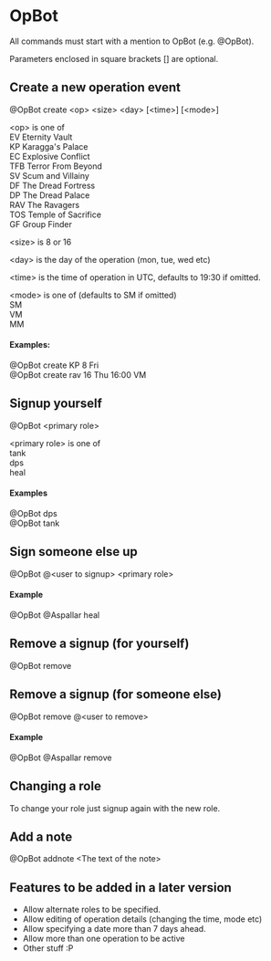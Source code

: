 # OpBot

All commands must start with a mention to OpBot (e.g. @OpBot).

Parameters enclosed in square brackets [] are optional.

## Create a new operation event
@OpBot create \<op> \<size> \<day> [\<time>] [\<mode>]

\<op> is one of  
EV  Eternity Vault  
KP  Karagga's Palace  
EC  Explosive Conflict  
TFB Terror From Beyond  
SV  Scum and Villainy  
DF  The Dread Fortress  
DP  The Dread Palace  
RAV The Ravagers  
TOS Temple of Sacrifice  
GF  Group Finder  

\<size> is 8 or 16

\<day> is the day of the operation (mon, tue, wed etc)

\<time> is the time of operation in UTC, defaults to 19:30 if omitted.

\<mode> is one of (defaults to SM if omitted)  
SM  
VM  
MM  

#### Examples:
@OpBot create KP 8 Fri  
@OpBot create rav 16 Thu 16:00 VM

## Signup yourself
@OpBot \<primary role>

\<primary role> is one of  
tank  
dps  
heal

#### Examples
@OpBot dps  
@OpBot tank 

## Sign someone else up
@OpBot @\<user to signup> \<primary role>

#### Example
@OpBot @Aspallar heal

## Remove a signup (for yourself)
@OpBot remove

## Remove a signup (for someone else)
@OpBot remove @\<user to remove>

#### Example

@OpBot @Aspallar remove

## Changing a role

To change your role just signup again with the new role.

## Add a note
@OpBot addnote \<The text of the note>

## Features to be added in a later version

* Allow alternate roles to be specified.  
* Allow editing of operation details (changing the time, mode etc)  
* Allow specifying a date more than 7 days ahead. 
* Allow more than one operation to be active
* Other stuff \:P
 
